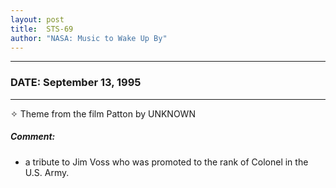 ```yaml
---
layout: post
title:  STS-69
author: "NASA: Music to Wake Up By"
---
```


----
### DATE: September 13, 1995
----
✧ Theme from the film Patton by UNKNOWN

##### Comment:
* a tribute to Jim Voss who was promoted to the rank of Colonel in the U.S. Army.
